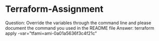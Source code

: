 # Terraform-Assignment
Question: Override the variables through the command line and please document the command you used in the README file
Answer: terraform apply -var="tfami=ami-0a01a5636f3c4f21c"
